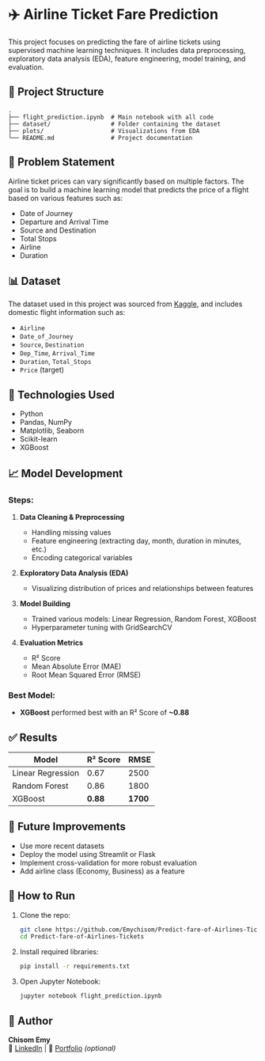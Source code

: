 # ✈️ Airline Ticket Fare Prediction

This project focuses on predicting the fare of airline tickets using supervised machine learning techniques. It includes data preprocessing, exploratory data analysis (EDA), feature engineering, model training, and evaluation.

## 📁 Project Structure

```
.
├── flight_prediction.ipynb  # Main notebook with all code
├── dataset/                 # Folder containing the dataset
├── plots/                   # Visualizations from EDA
└── README.md                # Project documentation
```

## 📌 Problem Statement

Airline ticket prices can vary significantly based on multiple factors. The goal is to build a machine learning model that predicts the price of a flight based on various features such as:

- Date of Journey
- Departure and Arrival Time
- Source and Destination
- Total Stops
- Airline
- Duration

## 📊 Dataset

The dataset used in this project was sourced from [Kaggle](https://www.kaggle.com/datasets/), and includes domestic flight information such as:

- `Airline`
- `Date_of_Journey`
- `Source`, `Destination`
- `Dep_Time`, `Arrival_Time`
- `Duration`, `Total_Stops`
- `Price` (target)

## 🔧 Technologies Used

- Python
- Pandas, NumPy
- Matplotlib, Seaborn
- Scikit-learn
- XGBoost

## 📈 Model Development

### Steps:
1. **Data Cleaning & Preprocessing**  
   - Handling missing values  
   - Feature engineering (extracting day, month, duration in minutes, etc.)  
   - Encoding categorical variables

2. **Exploratory Data Analysis (EDA)**  
   - Visualizing distribution of prices and relationships between features

3. **Model Building**  
   - Trained various models: Linear Regression, Random Forest, XGBoost  
   - Hyperparameter tuning with GridSearchCV

4. **Evaluation Metrics**  
   - R² Score  
   - Mean Absolute Error (MAE)  
   - Root Mean Squared Error (RMSE)

### Best Model:
- **XGBoost** performed best with an R² Score of **~0.88**

## ✅ Results

| Model            | R² Score | RMSE     |
|------------------|----------|----------|
| Linear Regression| 0.67     | 2500     |
| Random Forest    | 0.86     | 1800     |
| XGBoost          | **0.88** | **1700** |

## 📌 Future Improvements

- Use more recent datasets
- Deploy the model using Streamlit or Flask
- Implement cross-validation for more robust evaluation
- Add airline class (Economy, Business) as a feature

## 🚀 How to Run

1. Clone the repo:
   ```bash
   git clone https://github.com/Emychisom/Predict-fare-of-Airlines-Tickets.git
   cd Predict-fare-of-Airlines-Tickets
   ```

2. Install required libraries:
   ```bash
   pip install -r requirements.txt
   ```

3. Open Jupyter Notebook:
   ```bash
   jupyter notebook flight_prediction.ipynb
   ```

## 🧠 Author

**Chisom Emy**  
📧 [LinkedIn](https://www.linkedin.com/in/your-profile) | 📂 [Portfolio](#) *(optional)*
